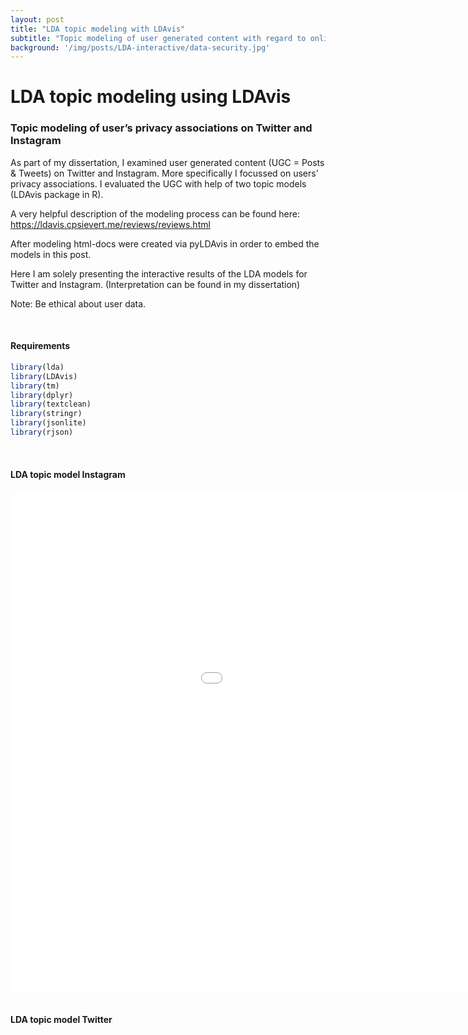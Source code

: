 ```yaml
---
layout: post
title: "LDA topic modeling with LDAvis"
subtitle: "Topic modeling of user generated content with regard to online privacy associations"
background: '/img/posts/LDA-interactive/data-security.jpg'
---
```


LDA topic modeling using LDAvis
================

### Topic modeling of user’s privacy associations on Twitter and Instagram

As part of my dissertation, I examined user generated content (UGC = Posts &
Tweets) on Twitter and Instagram.
More specifically I focussed on users’ privacy associations. I evaluated
the UGC with help of two topic models (LDAvis package in R).

A very helpful description of the modeling process can be found here: https://ldavis.cpsievert.me/reviews/reviews.html

After modeling html-docs were created via pyLDAvis in order to embed the models in this post.

Here I am solely presenting the interactive results of the LDA models for Twitter
and Instagram. (Interpretation can be found in my dissertation)

Note: Be ethical about user data.

<br>

#### Requirements

``` r
library(lda)
library(LDAvis)
library(tm)
library(dplyr)
library(textclean)
library(stringr)
library(jsonlite)
library(rjson)
```

<br>

#### LDA topic model Instagram


<div><iframe id = 'lda_insta' src="/img/posts/LDA-interactive/Insta_LDA_model2.html"
    sandbox="allow-same-origin allow-scripts"
    width="1210"
    height="800"
    scrolling='no'
    seamless
    frameborder="0"
    >
 </iframe></div>



<br>

#### LDA topic model Twitter
